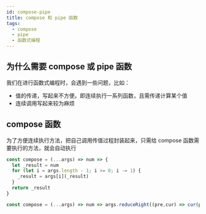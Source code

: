 ```yaml
---
id: compose-pipe
title: compose 和 pipe 函数
tags:
  - compose
  - pipe
  - 函数式编程
---
```


## 为什么需要 compose 或 pipe 函数

我们在进行函数式编程时，会遇到一些问题，比如：

- 值的传递，写起来不方便。即连续执行一系列函数，且需传递计算某个值
- 连续调用写起来较为麻烦

## compose 函数

为了方便连续执行方法，把自己调用传值过程封装起来，只需给 compose 函数需要执行的方法，就会自动执行

```js
const compose = (...args) => num => {
  let _result = num
  for (let i = args.length - 1; i >= 0; i -= 1) {
    _result = args[i](_result)
  }
  return _result
}
```

```js
const compose = (...args) => num => args.reduceRight((pre,cur) => cur(pre), num)
```
